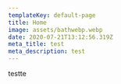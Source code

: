 ```yaml
---
templateKey: default-page
title: Home
image: assets/bathwebp.webp
date: 2020-07-21T13:12:56.319Z
meta_title: test
meta_description: test
---
```

testte